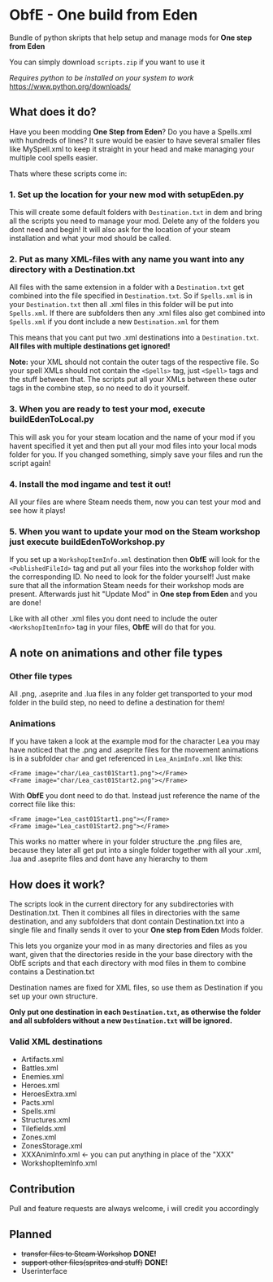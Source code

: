 # ObfE - One build from Eden
Bundle of python skripts that help setup and manage mods for **One step from Eden**

You can simply download `scripts.zip` if you want to use it

_Requires python to be installed on your system to work_
https://www.python.org/downloads/

## What does it do?
Have you been modding **One Step from Eden**? Do you have a Spells.xml with hundreds of lines?
It sure would be easier to have several smaller files like MySpell.xml to keep it straight in your head
and make managing your multiple cool spells easier.

Thats where these scripts come in:
### 1. Set up the location for your new mod with setupEden.py
This will create some default folders with `Destination.txt` in dem and bring all the 
scripts you need to manage your mod. Delete any of the folders you dont need and begin!
It will also ask for the location of your steam installation and what your mod should be called.

### 2. Put as many XML-files with any name you want into any directory with a Destination.txt
All files with the same extension in a folder with a `Destination.txt` get combined into the file specified in `Destination.txt`.
So if `Spells.xml` is in your `Destination.txt` then all .xml files in this folder will be put into `Spells.xml`.
If there are subfolders then any .xml files also get combined into `Spells.xml` if you dont include a new `Destination.xml` for them

This means that you cant put two .xml destinations into a `Destination.txt`. **All files with multiple destinations get ignored!**


**Note:** your XML should not contain the outer tags of the respective file. So your spell XMLs should not 
contain the `<Spells>` tag, just `<Spell>` tags and the stuff between that. The scripts put all your XMLs between these outer
tags in the combine step, so no need to do it yourself.

### 3. When you are ready to test your mod, execute buildEdenToLocal.py
This will ask you for your steam location and the name of your mod if you havent specified it yet and then put all
your mod files into your local mods folder for you. If you changed something, simply save your files and run the script 
again!

### 4. Install the mod ingame and test it out!
All your files are where Steam needs them, now you can test your mod and see how it plays!

### 5. When you want to update your mod on the Steam workshop just execute buildEdenToWorkshop.py
If you set up a `WorkshopItemInfo.xml` destination then **ObfE** will look for the `<PublishedFileId>` tag and put 
all your files into the workshop folder with the corresponding ID. No need to look for the folder yourself! Just make
sure that all the information Steam needs for their workshop mods are present. Afterwards just hit "Update Mod" in **One step from Eden** and you are done!

Like with all other .xml files you dont need
to include the outer `<WorkshopItemInfo>` tag in your files, **ObfE** will do that for you.

## A note on animations and other file types

### Other file types
All .png, .aseprite and .lua files in any folder get transported to your mod folder in the build step, 
no need to define a destination for them!

### Animations
If you have taken a look at the example mod for the character Lea you may have noticed that the .png and .aseprite
files for the movement animations is in a subfolder `char` and get referenced in `Lea_AnimInfo.xml` like this:

```
<Frame image="char/Lea_cast01Start1.png"></Frame>
<Frame image="char/Lea_cast01Start2.png"></Frame>
```
With **ObfE** you dont need to do that. Instead just reference the name of the correct file like this:
```
<Frame image="Lea_cast01Start1.png"></Frame>
<Frame image="Lea_cast01Start2.png"></Frame>
```
This works no matter where in your folder structure the .png files are, because they later all get put into a single folder together with 
all your .xml, .lua and .aseprite files and dont have any hierarchy to them


## How does it work?
The scripts look in the current directory for any subdirectories with Destination.txt.
Then it combines all files in directories with the same destination, and any subfolders 
that dont contain Destination.txt into a single file and finally sends
 it over to your **One step from Eden** Mods folder.

This lets you organize your mod in as many directories and files as you want, given that the 
directories reside in the your base directory with the ObfE scripts and that each directory with mod files in them 
to combine contains a Destination.txt

Destination names are fixed for XML files, so use them as Destination if you set up your own structure.

**Only put one destination in each `Destination.txt`, as otherwise the folder and all subfolders without a new `Destination.txt`
will be ignored.**

### Valid XML destinations
- Artifacts.xml
- Battles.xml
- Enemies.xml
- Heroes.xml
- HeroesExtra.xml
- Pacts.xml
- Spells.xml
- Structures.xml
- Tilefields.xml
- Zones.xml
- ZonesStorage.xml
- XXXAnimInfo.xml       <- you can put anything in place of the "XXX"
- WorkshopItemInfo.xml
## Contribution
Pull and feature requests are always welcome, i will credit you accordingly

## Planned
- ~~transfer files to Steam Workshop~~ **DONE!**
- ~~support other files(sprites and stuff)~~ **DONE!**
- Userinterface
  
